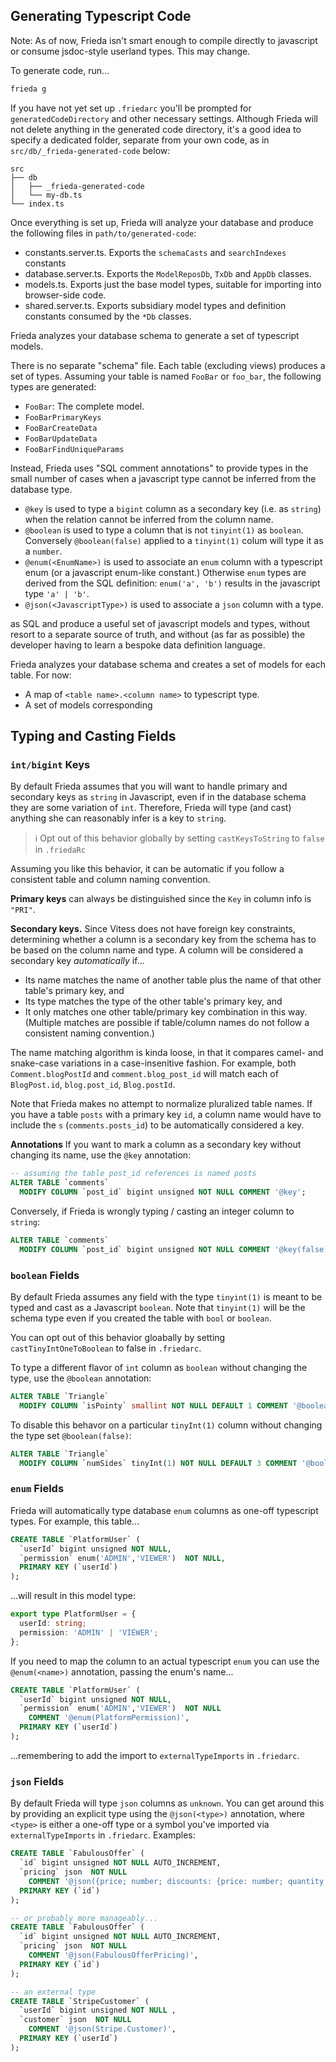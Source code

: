 ## Generating Typescript Code

Note: As of now, Frieda isn't smart enough to compile directly to javascript or consume jsdoc-style userland types. This may change. 

To generate code, run...

```bash
frieda g
```

If you have not yet set up  `.friedarc` you'll be prompted for `generatedCodeDirectory` and other necessary settings. Although Frieda will not delete anything in the generated code directory, it's a good idea to specify a dedicated folder, separate from your own code, as in `src/db/_frieda-generated-code` below:

```
src
├── db
│   ├── _frieda-generated-code
│   └── my-db.ts
└── index.ts
```

Once everything is set up, Frieda will analyze your database and produce the following files in `path/to/generated-code`:

- constants.server.ts. Exports the `schemaCasts` and `searchIndexes` constants
- database.server.ts. Exports the `ModelReposDb`, `TxDb` and `AppDb` classes.
- models.ts. Exports just the base model types, suitable for importing into browser-side code.
- shared.server.ts. Exports subsidiary model types and definition constants consumed by the `*Db` classes.


Frieda analyzes your database schema to generate a set of typescript models. 


There is no separate "schema" file. Each table (excluding views) produces a set of types. Assuming your table is named `FooBar` or `foo_bar`, the following types are generated:

- `FooBar`: The complete model.
- `FooBarPrimaryKeys`
- `FooBarCreateData`
- `FooBarUpdateData`
- `FooBarFindUniqueParams`


Instead, Frieda uses "SQL comment annotations" to provide types in the small number of cases when a javascript type cannot be inferred from the database type. 

- `@key` is used to type a `bigint` column as a secondary key (i.e. as `string`) when the relation cannot be inferred from the column name.
- `@boolean` is used to type a column that is not `tinyint(1)` as `boolean`. Conversely `@boolean(false)` applied to a `tinyint(1)` colum will type it as a `number`.
- `@enum(<EnumName>)` is used to associate an `enum` column with a typescript enum (or a javascript enum-like constant.) Otherwise `enum` types are derived from the SQL definition: `enum('a', 'b')` results in the javascript type `'a' | 'b'`.
- `@json(<JavascriptType>)` is used to associate a `json` column with a type. 

 as SQL and produce a useful set of javascript models and types, without resort to a separate source of truth, and without (as far as possible) the developer having to learn a bespoke data definition language.


Frieda analyzes your database schema and creates a set of models for each table. For now:

- A map of `<table name>.<column name>` to typescript type.
- A set of models corresponding



## Typing and Casting Fields

### `int/bigint` Keys

By default Frieda assumes that you will want to handle primary and secondary keys as `string` in Javascript, even if in the database schema they are some variation of `int`. Therefore, Frieda will type (and cast) anything she can reasonably infer is a key to `string`.

> ℹ️ Opt out of this behavior globally by setting `castKeysToString` to `false` in `.friedaRc`

Assuming you like this behavior, it can be automatic if you follow a consistent table and column naming convention.

**Primary keys** can always be distinguished since the `Key` in column info is `"PRI"`.

**Secondary keys.** Since Vitess does not have foreign key constraints, determining whether a column is a secondary key from the schema has to be based on the column name and type. A column will be considered a secondary key _automatically_ if...

- Its name matches the name of another table plus the name of that other table's primary key, and 
- Its type matches the type of the other table's primary key, and
- It only matches one other table/primary key combination in this way. (Multiple matches are possible if table/column names do not follow a consistent naming convention.)

The name matching algorithm is kinda loose, in that it compares camel- and snake-case variations in a case-insenitive fashion. For example, both `Comment.blogPostId` and `comment.blog_post_id` will match each of `BlogPost.id`, `blog.post_id`, `Blog.postId`. 

Note that Frieda makes no attempt to normalize pluralized table names. If you have a table `posts` with a primary key `id`, a  column name would have to include the `s` (`comments.posts_id`) to be automatically considered a key.

**Annotations** If you want to mark a column as a secondary key without changing its name, use the `@key` annotation:

```sql
-- assuming the table post_id references is named posts
ALTER TABLE `comments` 
  MODIFY COLUMN `post_id` bigint unsigned NOT NULL COMMENT '@key';
```

Conversely, if Frieda is wrongly typing / casting an integer column to `string`:  

```sql
ALTER TABLE `comments` 
  MODIFY COLUMN `post_id` bigint unsigned NOT NULL COMMENT '@key(false)';
```

### `boolean` Fields

By default Frieda assumes any field with the type `tinyint(1)` is meant to be typed and cast as a Javascript `boolean`. Note that `tinyint(1)` will be the schema type even if you created the table with `bool` or `boolean`.

You can opt out of this behavior gloabally by setting `castTinyIntOneToBoolean` to false in `.friedarc`.

To type a different flavor of `int` column as `boolean` without changing the type, use the `@boolean` annotation:

```sql
ALTER TABLE `Triangle` 
  MODIFY COLUMN `isPointy` smallint NOT NULL DEFAULT 1 COMMENT '@boolean';
```

To disable this behavor on a particular `tinyInt(1)` column without changing the type set `@boolean(false)`:

```sql
ALTER TABLE `Triangle` 
  MODIFY COLUMN `numSides` tinyInt(1) NOT NULL DEFAULT 3 COMMENT '@boolean(false)';
```

### `enum` Fields

Frieda will automatically type database `enum` columns as one-off typescript  types. For example, this table...

```sql
CREATE TABLE `PlatformUser` (
  `userId` bigint unsigned NOT NULL,
  `permission` enum('ADMIN','VIEWER')  NOT NULL,
  PRIMARY KEY (`userId`)
);
```
...will result in this model type: 
```ts
export type PlatformUser = {
  userId: string;
  permission: 'ADMIN' | 'VIEWER';
};
```

If you need to map the column to an actual typescript `enum` you can use the `@enum(<name>)` annotation, passing the enum's name...

```sql
CREATE TABLE `PlatformUser` (
  `userId` bigint unsigned NOT NULL,
  `permission` enum('ADMIN','VIEWER')  NOT NULL 
    COMMENT '@enum(PlatformPermission)',
  PRIMARY KEY (`userId`)
);
```

...remembering to add the import to `externalTypeImports` in `.friedarc`.

### `json` Fields

By default Frieda will type `json` columns as `unknown`. You can get around this by providing an explicit type using the `@json(<type>)` annotation, where `<type>` is either a one-off type or a symbol you've imported via  `externalTypeImports` in `.friedarc`. Examples:

```sql
CREATE TABLE `FabulousOffer` (
  `id` bigint unsigned NOT NULL AUTO_INCREMENT,
  `pricing` json  NOT NULL 
    COMMENT '@json({price; number; discounts: {price: number; quantity: number}[]})',
  PRIMARY KEY (`id`)
);

-- or probably more manageably...
CREATE TABLE `FabulousOffer` (
  `id` bigint unsigned NOT NULL AUTO_INCREMENT,
  `pricing` json  NOT NULL 
    COMMENT '@json(FabulousOfferPricing)',
  PRIMARY KEY (`id`)
);

-- an external type
CREATE TABLE `StripeCustomer` (
  `userId` bigint unsigned NOT NULL ,
  `customer` json  NOT NULL 
    COMMENT '@json(Stripe.Customer)',
  PRIMARY KEY (`userId`)
);
```




